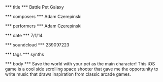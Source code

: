 *** title ***
Battle Pet Galaxy

*** composers ***
Adam Czerepinski

*** performers ***
Adam Czerepinski

*** date ***
7/1/14

*** soundcloud ***
239097223

*** tags ***
synths

*** body ***
Save the world with your pet as the main character! This iOS game is a cool side scrolling space shooter that gave me the opportunity to write music that draws inspiration from classic arcade games.

